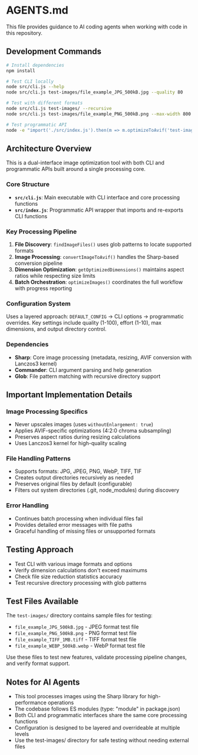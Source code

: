 # AGENTS.md

This file provides guidance to AI coding agents when working with code in this repository.

## Development Commands

```bash
# Install dependencies
npm install

# Test CLI locally
node src/cli.js --help
node src/cli.js test-images/file_example_JPG_500kB.jpg --quality 80

# Test with different formats
node src/cli.js test-images/ --recursive
node src/cli.js test-images/file_example_PNG_500kB.png --max-width 800

# Test programmatic API
node -e "import('./src/index.js').then(m => m.optimizeToAvif('test-images/'))"
```

## Architecture Overview

This is a dual-interface image optimization tool with both CLI and programmatic APIs built around a single processing core.

### Core Structure
- **`src/cli.js`**: Main executable with CLI interface and core processing functions
- **`src/index.js`**: Programmatic API wrapper that imports and re-exports CLI functions

### Key Processing Pipeline
1. **File Discovery**: `findImageFiles()` uses glob patterns to locate supported formats
2. **Image Processing**: `convertImageToAvif()` handles the Sharp-based conversion pipeline  
3. **Dimension Optimization**: `getOptimizedDimensions()` maintains aspect ratios while respecting size limits
4. **Batch Orchestration**: `optimizeImages()` coordinates the full workflow with progress reporting

### Configuration System
Uses a layered approach: `DEFAULT_CONFIG` → CLI options → programmatic overrides. Key settings include quality (1-100), effort (1-10), max dimensions, and output directory control.

### Dependencies
- **Sharp**: Core image processing (metadata, resizing, AVIF conversion with Lanczos3 kernel)
- **Commander**: CLI argument parsing and help generation  
- **Glob**: File pattern matching with recursive directory support

## Important Implementation Details

### Image Processing Specifics
- Never upscales images (uses `withoutEnlargement: true`)
- Applies AVIF-specific optimizations (4:2:0 chroma subsampling)
- Preserves aspect ratios during resizing calculations
- Uses Lanczos3 kernel for high-quality scaling

### File Handling Patterns
- Supports formats: JPG, JPEG, PNG, WebP, TIFF, TIF
- Creates output directories recursively as needed
- Preserves original files by default (configurable)
- Filters out system directories (.git, node_modules) during discovery

### Error Handling
- Continues batch processing when individual files fail
- Provides detailed error messages with file paths
- Graceful handling of missing files or unsupported formats

## Testing Approach
- Test CLI with various image formats and options
- Verify dimension calculations don't exceed maximums
- Check file size reduction statistics accuracy
- Test recursive directory processing with glob patterns

## Test Files Available
The `test-images/` directory contains sample files for testing:
- `file_example_JPG_500kB.jpg` - JPEG format test file
- `file_example_PNG_500kB.png` - PNG format test file  
- `file_example_TIFF_1MB.tiff` - TIFF format test file
- `file_example_WEBP_500kB.webp` - WebP format test file

Use these files to test new features, validate processing pipeline changes, and verify format support.

## Notes for AI Agents
- This tool processes images using the Sharp library for high-performance operations
- The codebase follows ES modules (type: "module" in package.json)
- Both CLI and programmatic interfaces share the same core processing functions
- Configuration is designed to be layered and overrideable at multiple levels
- Use the test-images/ directory for safe testing without needing external files